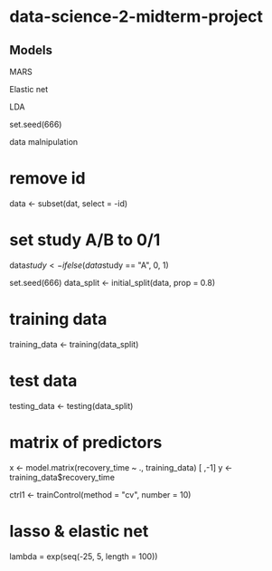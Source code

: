 # data-science-2-midterm-project

## Models

MARS

Elastic net

LDA

set.seed(666)

data malnipulation

# remove id
data <- subset(dat, select = -id)

# set study A/B to 0/1
data$study <- ifelse(data$study == "A", 0, 1)


set.seed(666)
data_split <- initial_split(data, prop = 0.8)

# training data
training_data <- training(data_split)

# test data
testing_data <- testing(data_split)

# matrix of predictors
x <- model.matrix(recovery_time ~ ., training_data) [ ,-1]
y <- training_data$recovery_time

ctrl1 <- trainControl(method = "cv", number = 10)

# lasso & elastic net
lambda = exp(seq(-25, 5, length = 100))


